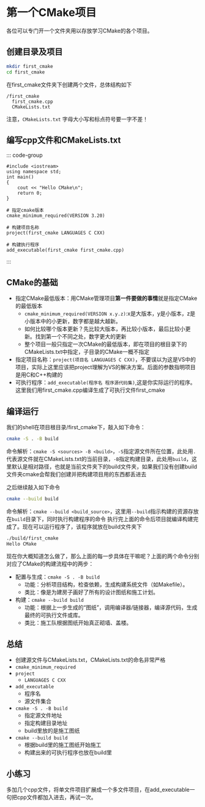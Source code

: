 # 第一个CMake项目

各位可以专门开一个文件夹用以存放学习CMake的各个项目。

## 创建目录及项目

```bash
mkdir first_cmake
cd first_cmake
```

在first_cmake文件夹下创建两个文件，总体结构如下

```text
/first_cmake
  first_cmake.cpp
  CMakeLists.txt
```

注意，`CMakeLists.txt` 字母大小写和标点符号要一字不差！

## 编写cpp文件和CMakeLists.txt

::: code-group

```cpp[first_cmake.cpp]
#include <iostream>
using namespace std;
int main()
{
    cout << "Hello CMake\n";
    return 0; 
}
```

```cmake[CMakeLists.txt]
# 指定cmake版本
cmake_minimum_required(VERSION 3.20)

# 构建项目名称
project(first_cmake LANGUAGES C CXX)

# 构建执行程序
add_executable(first_cmake first_cmake.cpp)
```
:::

## CMake的基础
- 指定CMake最低版本：用CMake管理项目**第一件要做的事情**就是指定CMake的最低版本
  - `cmake_minimum_required(VERSION x.y.z)`:x是大版本，y是小版本，z是小版本中的小更新，数字都是越大越新。
  - 如何比较哪个版本更新？先比较大版本，再比较小版本，最后比较小更新。找到第一个不同之处，数字更大的更新
  - 整个项目一般只指定一次CMake的最低版本，即在项目的根目录下的CMakeLists.txt中指定，子目录的CMake一概不指定
- 指定项目名称：`project(项目名 LANGUAGES C CXX)`，不要误以为这是VS中的项目，实际上这里应该把project理解为VS的解决方案。后面的参数指明项目是用C和C++构建的
- 可执行程序：`add_executable(程序名 程序源代码集)`,这是你实际运行的程序。这里我们用first_cmake.cpp编译生成了可执行文件first_cmake

## 编译运行
我们的shell在项目根目录/first_cmake下，敲入如下命令：
```bash
cmake -S . -B build
```
命令解析：`cmake -S <sources> -B <build>`，`-S`指定源文件所在位置，此处用`.`代表源文件就在CMakeLists.txt的当前目录，`-B`指定构建目录，此处用`build`，这里默认是相对路径，也就是当前文件夹下的build文件夹，如果我们没有创建build文件夹cmake会帮我们创建并把构建项目用的东西都丢进去

之后继续敲入如下命令
```bash
cmake --build build
```
命令解析：`cmake --build <build_source>`，这里用`--build`指示构建的资源存放在`build`目录下，同时执行构建程序的命令
执行完上面的命令后项目就编译构建完成了。现在可以运行程序了，该程序就放在build文件夹下
```bash
./build/first_cmake 
Hello CMake
```

现在你大概知道怎么做了，那么上面的每一步具体在干嘛呢？上面的两个命令分别对应了CMake的构建流程中的两步：
- 配置与生成：`cmake -S . -B build`
  - 功能：分析项目结构，检查依赖，生成构建系统文件（如Makefile）。
  - 类比：像是为建房子画好了所有的设计图纸和施工计划。
- 构建：`cmake --build build`
  - 功能：根据上一步生成的“图纸”，调用编译器/链接器，编译源代码，生成最终的可执行文件或库。
  - 类比：施工队根据图纸开始真正砌墙、盖楼。

## 总结
- 创建源文件与CMakeLists.txt，CMakeLists.txt的命名非常严格
- `cmake_minimum_required`
- `project`
  - `LANGUAGES C CXX`
- `add_executable`
  - 程序名
  - 源文件集合
- `cmake -S . -B build`
  - 指定源文件地址
  - 指定构建目录地址
  - build里放的是施工图纸
- `cmake --build build`
  - 根据build里的施工图纸开始施工
  - 构建出来的可执行程序也放在build里

## 小练习
多加几个cpp文件，将单文件项目扩展成一个多文件项目，在add_executable一句把cpp文件都加入进去，再试一次。